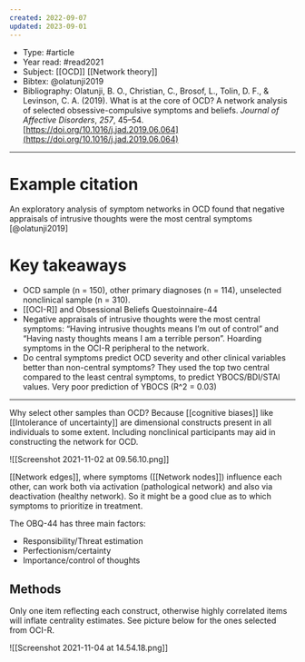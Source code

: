 ```yaml
---
created: 2022-09-07
updated: 2023-09-01
---
```

* Type: #article
* Year read: #read2021
* Subject: [[OCD]] [[Network theory]]
* Bibtex: @olatunji2019
* Bibliography: Olatunji, B. O., Christian, C., Brosof, L., Tolin, D. F., & Levinson, C. A. (2019). What is at the core of OCD? A network analysis of selected obsessive-compulsive symptoms and beliefs. _Journal of Affective Disorders_, _257_, 45–54. [https://doi.org/10.1016/j.jad.2019.06.064](https://doi.org/10.1016/j.jad.2019.06.064)
---
# Example citation

An exploratory analysis of symptom networks in OCD found that negative appraisals of intrusive thoughts were the most central symptoms [@olatunji2019]

# Key takeaways
* OCD sample (n = 150), other primary diagnoses (n = 114), unselected nonclinical sample (n = 310).
* [[OCI-R]] and Obsessional Beliefs Questoinnaire-44
* Negative appraisals of intrusive thoughts were the most central symptoms: “Having intrusive thoughts means I’m out of control” and “Having nasty thoughts means I am a terrible person”. Hoarding symptoms in the OCI-R peripheral to the network.
* Do central symptoms predict OCD severity and other clinical variables better than non-central symptoms? They used the top two central compared to the least central symptoms, to predict YBOCS/BDI/STAI values. Very poor prediction of YBOCS (R^2 = 0.03)

---

Why select other samples than OCD? Because [[cognitive biases]] like [[Intolerance of uncertainty]] are dimensional constructs present in all individuals to some extent. Including nonclinical participants may aid in constructing the network for OCD.

![[Screenshot 2021-11-02 at 09.56.10.png]]

[[Network edges]], where symptoms ([[Network nodes]]) influence each other, can work both via activation (pathological network) and also via deactivation (healthy network). So it might be a good clue as to which symptoms to prioritize in treatment.

The OBQ-44 has three main factors:
- Responsibility/Threat estimation
- Perfectionism/certainty
- Importance/control of thoughts

## Methods

Only one item reflecting each construct, otherwise highly correlated items will inflate centrality estimates. See picture below for the ones selected from OCI-R.

![[Screenshot 2021-11-04 at 14.54.18.png]]